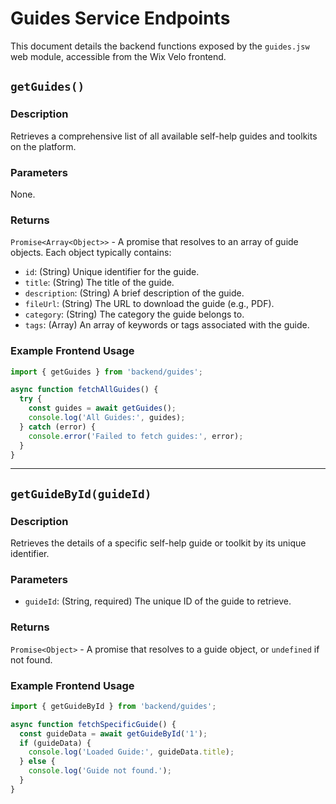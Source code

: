 # Guides Service Endpoints

This document details the backend functions exposed by the `guides.jsw` web module, accessible from the Wix Velo frontend.

## `getGuides()`

### Description
Retrieves a comprehensive list of all available self-help guides and toolkits on the platform.

### Parameters
None.

### Returns
`Promise<Array<Object>>` - A promise that resolves to an array of guide objects. Each object typically contains:
-   `id`: (String) Unique identifier for the guide.
-   `title`: (String) The title of the guide.
-   `description`: (String) A brief description of the guide.
-   `fileUrl`: (String) The URL to download the guide (e.g., PDF).
-   `category`: (String) The category the guide belongs to.
-   `tags`: (Array<String>) An array of keywords or tags associated with the guide.

### Example Frontend Usage
```javascript
import { getGuides } from 'backend/guides';

async function fetchAllGuides() {
  try {
    const guides = await getGuides();
    console.log('All Guides:', guides);
  } catch (error) {
    console.error('Failed to fetch guides:', error);
  }
}
```

---

## `getGuideById(guideId)`

### Description
Retrieves the details of a specific self-help guide or toolkit by its unique identifier.

### Parameters
-   `guideId`: (String, required) The unique ID of the guide to retrieve.

### Returns
`Promise<Object>` - A promise that resolves to a guide object, or `undefined` if not found.

### Example Frontend Usage
```javascript
import { getGuideById } from 'backend/guides';

async function fetchSpecificGuide() {
  const guideData = await getGuideById('1');
  if (guideData) {
    console.log('Loaded Guide:', guideData.title);
  } else {
    console.log('Guide not found.');
  }
}
```